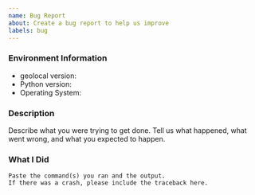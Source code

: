 ```yaml
---
name: Bug Report
about: Create a bug report to help us improve
labels: bug
---
```


<!-- Please search existing issues to avoid creating duplicates. -->

### Environment Information

-   geolocal version:
-   Python version:
-   Operating System:

### Description

Describe what you were trying to get done.
Tell us what happened, what went wrong, and what you expected to happen.

### What I Did

```
Paste the command(s) you ran and the output.
If there was a crash, please include the traceback here.
```

